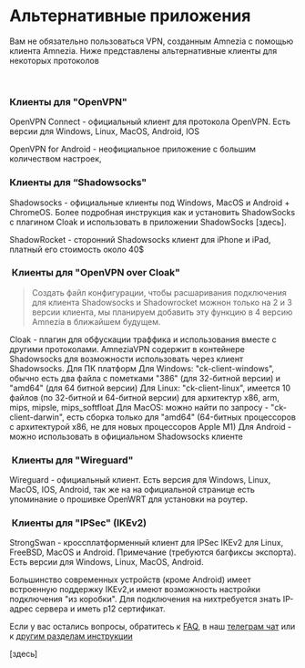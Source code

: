 # Альтернативные приложения

Вам не обязательно пользоваться  VPN, созданным Amnezia с  помощью клиента Amnezia. 
Ниже представлены  альтернативные клиенты для некоторых протоколов


&nbsp;

### Клиенты для "OpenVPN"  

OpenVPN Connect - официальный клиент для  протокола OpenVPN.
Есть версии для Windows, Linux, MacOS, Android, IOS

OpenVPN for Android - неофициальное приложение с большим количеством настроек,


### Клиенты для “Shadowsocks"


Shadowsocks - официальные клиенты под Windows, MacOS и Android + ChromeOS.
Более подробная инструкция как и установить ShadowSocks с плагином  Cloak и использовать в приложении ShadowSocks [здесь].   

ShadowRocket - сторонний Shadowsocks клиент для iPhone и iPad,  платный его стоимость  около 40$



###  Клиенты для "OpenVPN over Cloak"

> Cоздать файл конфигурации, чтобы  расшаривания подключения  для клиента Shadowsocks  и Shadowrocket можнон только на 2 и 3 версии клиента, мы планируем добавить эту  функцию в 4 версию Amnezia в ближайшем будущем. 


Cloak - плагин для обфускации траффика и использования вместе с другими протоколами. AmneziaVPN содержит в контейнере Shadowsocks для возможности использовать через клиент Shadowsocks.
Для ПК платформ
Для Windows: "ck-client-windows", обычно есть два файла с пометками "386" (для 32-битной версии) и "amd64" (для 64 битной версии)
Для Linux: "ck-client-linux",  имеется 10 файлов (по 32-битной и 64-битной версии) для архитектур x86, arm, mips, mipsle, mips_softfloat
Для MacOS: можно найти по запросу - "ck-client-darwin",  есть сборка только для "amd64" (64-битных процессоров с архитектурой x86, не для новых процессоров Apple M1)
Для Android - можно использовать  в официальном Shadowsocks клиенте

###  Клиенты для "Wireguard"

Wireguard - официальный клиент.  Есть версия для Windows, Linux, MacOS, IOS, Android, 
так же на на официальной странице есть упоминание о прошивке OpenWRT для установки на роутер.

###  Клиенты для "IPSec" (IKEv2)

StrongSwan - кроссплатформенный клиент для IPSec IKEv2 для Linux, FreeBSD, MacOS и Android. Примечание (требуются багфиксы экспорта).
Есть версии для Windows, Linux, MacOS, Android.

Большинство современных устройств (кроме Android) имеет встроенную поддержку IKEv2,и имеют возможность настройки подключения "из коробки". Для подключения на нихтребуется знать IP-адрес сервера и иметь p12 сертификат.

Если у вас остались вопросы, обратитесь к [FAQ], в наш [телеграм чат] или к [другим разделам инструкции]

[amnezia-site-ext-link]: https://amnezia-web-nx1r.vercel.app
[about-int-link]: /about
[FAQ]: /about 
[телеграм чат]: /about 
[другим разделам инструкции]: /about
[здесь]


















